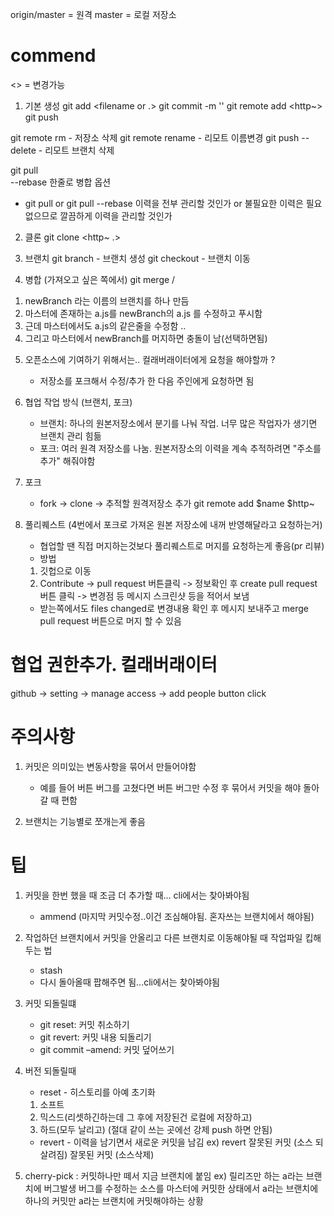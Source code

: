 origin/master = 원격
master = 로컬 저장소 

# commend
<> = 변경가능

1. 기본 생성
git add <filename or .>
git commit -m '<message>'
git remote add <origin> <http~>
git push <origin> <master>


git remote rm <name> - 저장소 삭제
git remote rename <origin-name> <new-name>   - 리모트 이름변경
git push <remote-name> --delete <branch-name>  - 리모트 브랜치 삭제

git pull <origin> <master>  
    --rebase    한줄로 병합 옵션
* git pull  or  git pull --rebase 
이력을 전부 관리할 것인가 or 불필요한 이력은 필요없으므로 깔끔하게 이력을 관리할 것인가



2. 클론
git clone <http~ .>    


3. 브랜치
git branch <name>   - 브랜치 생성
git checkout <name>  - 브랜치 이동


4. 병합 (가져오고 싶은 쪽에서)
git merge <origin>/<branch-name>
<!-- 충돌:  -->
1. newBranch 라는 이름의 브랜치를 하나 만듬
2. 마스터에 존재하는 a.js를 newBranch의 a.js 를 수정하고 푸시함
3. 근데 마스터에서도 a.js의 같은줄을 수정함 ..
4. 그리고 마스터에서 newBranch를 머지하면 충돌이 남(선택하면됨)
<!-- //충돌 -->



5. 오픈소스에 기여하기 위해서는.. 컬래버래이터에게 요청을 해야할까 ? 
    - 저장소를 포크해서 수정/추가 한 다음 주인에게 요청하면 됨

6. 협업 작업 방식 (브랜치, 포크)
    - 브랜치: 하나의 원본저장소에서 분기를 나눠 작업. 너무 많은 작업자가 생기면 브랜치 관리 힘듦
    - 포크: 여러 원격 저장소를 나눔. 원본저장소의 이력을 계속 추적하려면 "주소를 추가" 해줘야함

7. 포크 
    - fork -> clone -> 추적할 원격저장소 추가 git remote add $name $http~


8. 풀리퀘스트 (4번에서 포크로 가져온 원본 저장소에 내꺼 반영해달라고 요청하는거)
    - 협업할 땐 직접 머지하는것보다 풀리퀘스트로 머지를 요청하는게 좋음(pr 리뷰)
    - 방법
    1. 깃헙으로 이동 
    2. Contribute -> pull request 버튼클릭 -> 정보확인 후 create pull request 버튼 클릭 -> 변경점 등 메시지 스크린샷 등을 적어서 보냄 
    * 받는쪽에서도 files changed로 변경내용 확인 후 메시지 보내주고 merge pull request 버튼으로 머지 할 수 있음








# 협업 권한추가. 컬래버래이터
github -> setting -> manage access -> add people button click






# 주의사항
1. 커밋은 의미있는 변동사항을 묶어서 만들어야함
    - 예를 들어 버튼 버그를 고쳤다면 버튼 버그만 수정 후 묶어서 커밋을 해야 돌아갈 때 편함

2. 브랜치는 기능별로 쪼개는게 좋음
    



# 팁
1. 커밋을 한번 했을 때 조금 더 추가할 때... cli에서는 찾아봐야됨
    - ammend (마지막 커밋수정..이건 조심해야됨. 혼자쓰는 브랜치에서 해야됨)

2. 작업하던 브랜치에서 커밋을 안올리고 다른 브랜치로 이동해야될 때 작업파일 킵해두는 법
    - stash 
    - 다시 돌아올때 팝해주면 됨...cli에서는 찾아봐야됨

3. 커밋 되돌릴떄 
    - git reset: 커밋 취소하기
    - git revert: 커밋 내용 되돌리기
    - git commit –amend: 커밋 덮어쓰기

4. 버전 되돌릴때
    - reset - 히스토리를 아예 초기화
    1. 소프트 
    2. 믹스드(리셋하긴하는데 그 후에 저장된건 로컬에 저장하고) 
    3. 하드(모두 날리고) (절대 같이 쓰는 곳에선 강제 push 하면 안됨)

    - revert - 이력을 남기면서 새로운 커밋을 남김
      ex) revert 잘못된 커밋 (소스 되살려짐)
          잘못된 커밋 (소스삭제)


5. cherry-pick : 커밋하나만 떼서 지금 브랜치에 붙임
    ex) 릴리즈만 하는 a라는 브랜치에 버그발생
        버그를 수정하는 소스를 마스터에 커밋한 상태에서 a라는 브랜치에 하나의 커밋만 a라는 브랜치에 커밋해야하는 상황 
